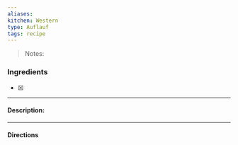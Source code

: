 ```yaml
---
aliases: 
kitchen: Western
type: Auflauf
tags: recipe
---
```


 >Notes: 

### Ingredients
- [x] 

---
#### Description:


---
#### Directions


